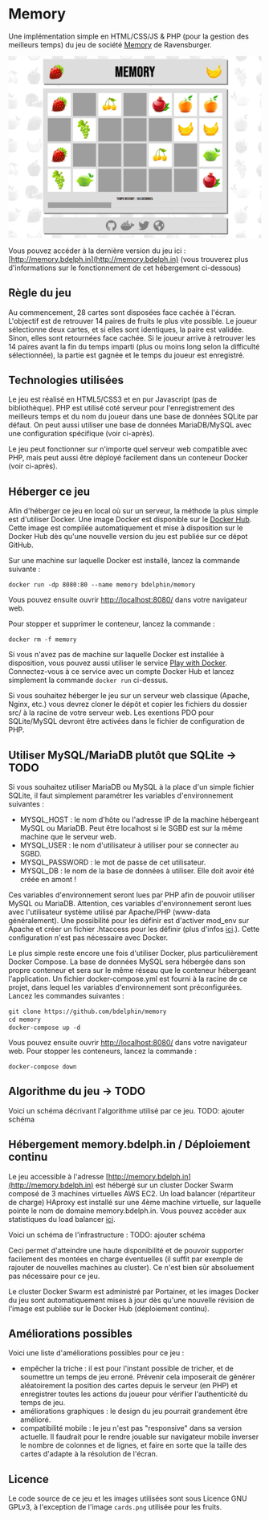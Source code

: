 # Memory

Une implémentation simple en HTML/CSS/JS & PHP (pour la gestion des meilleurs temps) du jeu de société [Memory](https://fr.wikipedia.org/wiki/Memory_(jeu)) de Ravensburger.

![screenshot](screenshot.png)

Vous pouvez accéder à la dernière version du jeu ici : [http://memory.bdelph.in](http://memory.bdelph.in)
(vous trouverez plus d'informations sur le fonctionnement de cet hébergement ci-dessous)

## Règle du jeu

Au commencement, 28 cartes sont disposées face cachée à l'écran.
L'objectif est de retrouver 14 paires de fruits le plus vite possible. Le joueur sélectionne deux cartes, et si elles sont identiques, la paire est validée. Sinon, elles sont retournées face cachée.
Si le joueur arrive à retrouver les 14 paires avant la fin du temps imparti (plus ou moins long selon la difficulté sélectionnée), la partie est gagnée et le temps du joueur est enregistré.

## Technologies utilisées

Le jeu est réalisé en HTML5/CSS3 et en pur Javascript (pas de bibliothèque). 
PHP est utilisé coté serveur pour l'enregistrement des meilleurs temps et du nom du joueur dans une base de données SQLite par défaut. On peut aussi utiliser une base de données MariaDB/MySQL avec une configuration spécifique (voir ci-après).

Le jeu peut fonctionner sur n'importe quel serveur web compatible avec PHP, mais peut aussi être déployé facilement dans un conteneur Docker (voir ci-après).

## Héberger ce jeu

Afin d'héberger ce jeu en local où sur un serveur, la méthode la plus simple est d'utiliser Docker.
Une image Docker est disponible sur le [Docker Hub](https://hub.docker.com/repository/docker/bdelphin/memory).
Cette image est compilée automatiquement et mise à disposition sur le Docker Hub dès qu'une nouvelle version du jeu est publiée sur ce dépot GitHub.

Sur une machine sur laquelle Docker est installé, lancez la commande suivante :
```
docker run -dp 8080:80 --name memory bdelphin/memory
```
Vous pouvez ensuite ouvrir [http://localhost:8080/](http://localhost:8080/) dans votre navigateur web.

Pour stopper et supprimer le conteneur, lancez la commande :
```
docker rm -f memory
```

Si vous n'avez pas de machine sur laquelle Docker est installée à disposition, vous pouvez aussi utiliser le service [Play with Docker](https://labs.play-with-docker.com/).
Connectez-vous à ce service avec un compte Docker Hub et lancez simplement la commande `docker run` ci-dessus.

Si vous souhaitez héberger le jeu sur un serveur web classique (Apache, Nginx, etc.) vous devrez cloner le dépôt et copier les fichiers du dossier src/ à la racine de votre serveur web.
Les exentions PDO pour SQLite/MySQL devront être activées dans le fichier de configuration de PHP.

## Utiliser MySQL/MariaDB plutôt que SQLite -> TODO

Si vous souhaitez utiliser MariaDB ou MySQL à la place d'un simple fichier SQLite, il faut simplement paramétrer les variables d'environnement suivantes :
- MYSQL_HOST : le nom d'hôte ou l'adresse IP de la machine hébergeant MySQL ou MariaDB. Peut être localhost si le SGBD est sur la même machine que le serveur web.
- MYSQL_USER : le nom d'utilisateur à utiliser pour se connecter au SGBD.
- MYSQL_PASSWORD : le mot de passe de cet utilisateur.
- MYSQL_DB : le nom de la base de données à utiliser. Elle doit avoir été créée en amont !

Ces variables d'environnement seront lues par PHP afin de pouvoir utiliser MySQL ou MariaDB.
Attention, ces variables d'environnement seront lues avec l'utilisateur système utilisé par Apache/PHP (www-data généralement). Une possibilité pour les définir est d'activer mod_env sur Apache et créer un fichier .htaccess pour les définir (plus d'infos [ici](https://stackoverflow.com/questions/17550223/set-an-environment-variable-in-htaccess-and-retrieve-it-in-php).). Cette configuration n'est pas nécessaire avec Docker.

Le plus simple reste encore une fois d'utiliser Docker, plus particulièrement Docker Compose. La base de données MySQL sera hébergée dans son propre conteneur et sera sur le même réseau que le conteneur hébergeant l'application. Un fichier docker-compose.yml est fourni à la racine de ce projet, dans lequel les variables d'environnement sont préconfigurées.
Lancez les commandes suivantes :
```
git clone https://github.com/bdelphin/memory
cd memory
docker-compose up -d
```
Vous pouvez ensuite ouvrir [http://localhost:8080/](http://localhost:8080/) dans votre navigateur web.
Pour stopper les conteneurs, lancez la commande :
```
docker-compose down
```

## Algorithme du jeu -> TODO

Voici un schéma décrivant l'algorithme utilisé par ce jeu.
TODO: ajouter schéma

## Hébergement memory.bdelph.in / Déploiement continu

Le jeu accessible à l'adresse [http://memory.bdelph.in](http://memory.bdelph.in) est hébergé sur un cluster Docker Swarm composé de 3 machines virtuelles AWS EC2.
Un load balancer (répartiteur de charge) HAproxy est installé sur une 4ème machine virtuelle, sur laquelle pointe le nom de domaine memory.bdelph.in.
Vous pouvez accèder aux statistiques du load balancer [ici](http://memory.bdelph.in/haproxy?stats).

Voici un schéma de l'infrastructure : 
TODO: ajouter schéma

Ceci permet d'atteindre une haute disponibilité et de pouvoir supporter facilement des montées en charge éventuelles (il suffit par exemple de rajouter de nouvelles machines au cluster).
Ce n'est bien sûr absoluement pas nécessaire pour ce jeu.

Le cluster Docker Swarm est administré par Portainer, et les images Docker du jeu sont automatiquement mises à jour dès qu'une nouvelle révision de l'image est publiée sur le Docker Hub (déploiement continu).

## Améliorations possibles

Voici une liste d'améliorations possibles pour ce jeu :
- empêcher la triche : il est pour l'instant possible de tricher, et de soumettre un temps de jeu erroné. Prévenir cela imposerait de générer aléatoirement la position des cartes depuis le serveur (en PHP) et enregistrer toutes les actions du joueur pour vérifier l'authenticité du temps de jeu.
- améliorations graphiques : le design du jeu pourrait grandement être amélioré.
- compatibilité mobile : le jeu n'est pas "responsive" dans sa version actuelle. Il faudrait pour le rendre jouable sur navigateur mobile inverser le nombre de colonnes et de lignes, et faire en sorte que la taille des cartes d'adapte à la résolution de l'écran.

## Licence 

Le code source de ce jeu et les images utilisées sont sous Licence GNU GPLv3, à l'exception de l'image `cards.png` utilisée pour les fruits.
